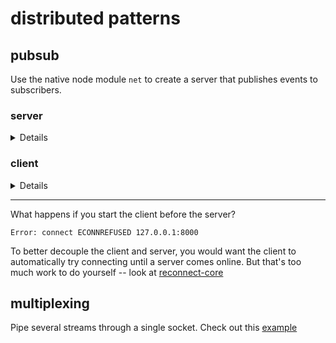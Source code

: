 # distributed patterns

## pubsub

Use the native node module `net` to create a server that publishes events to subscribers. 

### server

<details>

```js
var net = require('net')

if (require.main === module) {
    start()
}

function start () {
    var connections = []

    var server = net.createServer(function onConnection (conn) {
        var i = connections.length
        connections.push(conn)
        conn.on('close', () => connections.splice(i, 1))
    })
    server.listen(8000, () => console.log('listening on 8000'))

    setInterval(function () {
        connections.forEach(c => c.write(JSON.stringify({
            pid: process.pid,
            time: Date.now()
        })))
    }, 1000)
}

module.exports = start
```

</details>

### client

<details>

```js
var net = require('net')

if (require.main === module) {
    start()
}

function start () {
    var client = net.connect(8000)
    client.on('data', function (data) {
        console.log(JSON.parse(data))
    })
}

module.exports = start
```

</details>

-------------------------------

What happens if you start the client before the server? 
```
Error: connect ECONNREFUSED 127.0.0.1:8000
```

To better decouple the client and server, you would want the client to automatically try connecting until a server comes online. But that's too much work to do yourself -- look at [reconnect-core](https://www.npmjs.com/package/reconnect-core)

## multiplexing

Pipe several streams through a single socket. Check out this [example](https://github.com/hugozap/shoe-reconnect-muxdemux-example)

